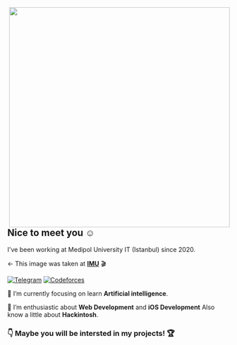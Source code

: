 <a href="https://github.com/sutsurup?tab=repositories">
  <img align="right" src="https://github-readme-stats.vercel.app/api?username=sutsurup&show_icons=true&hide_border=true&hide_rank=true&card_width=100" width="500px" />
</a>

## Nice to meet you ☺️

I've been working at Medipol University IT (Istanbul) since 2020.

← This image was taken at [**IMU**](https://www.medipol.edu.tr) 🎬

[![Telegram](https://img.shields.io/badge/-@sutsurup-2CA5E0?style=flat-square&logo=Telegram&logoColor=fff)](https://t.me/sutsurup)
[![Codeforces](https://img.shields.io/badge/-@sutsurup-269539?style=flat-square&logo=codeforces&logoColor=fff)](https://codeforces.com/profile/sutsurup)


📝 I’m currently focusing on learn **Artificial intelligence**.

🧗 I’m enthusiastic about **Web Development** and **iOS Development** Also know a little about **Hackintosh**.
 
 ### 👇 Maybe you will be intersted in my projects! 🏆
